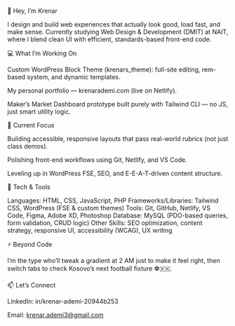 👋 Hey, I’m Krenar

I design and build web experiences that actually look good, load fast, and make sense.
Currently studying Web Design & Development (DMIT) at NAIT, where I blend clean UI with efficient, standards-based front-end code.

💻 What I’m Working On

Custom WordPress Block Theme (krenars_theme): full-site editing, rem-based system, and dynamic templates.

My personal portfolio — krenarademi.com
 (live on Netlify).

Maker’s Market Dashboard prototype built purely with Tailwind CLI — no JS, just smart utility logic.

🧠 Current Focus

Building accessible, responsive layouts that pass real-world rubrics (not just class demos).

Polishing front-end workflows using Git, Netlify, and VS Code.

Leveling up in WordPress FSE, SEO, and E-E-A-T-driven content structure.

🧰 Tech & Tools

Languages: HTML, CSS, JavaScript, PHP
Frameworks/Libraries: Tailwind CSS, WordPress (FSE & custom themes)
Tools: Git, GitHub, Netlify, VS Code, Figma, Adobe XD, Photoshop
Database: MySQL (PDO-based queries, form validation, CRUD logic)
Other Skills: SEO optimization, content strategy, responsive UI, accessibility (WCAG), UX writing

⚡ Beyond Code

I’m the type who’ll tweak a gradient at 2 AM just to make it feel right,
then switch tabs to check Kosovo’s next football fixture ⚽🇽🇰.

📫 Let’s Connect

LinkedIn: in/krenar-ademi-20944b253

Email: krenar.ademi3@gmail.com
